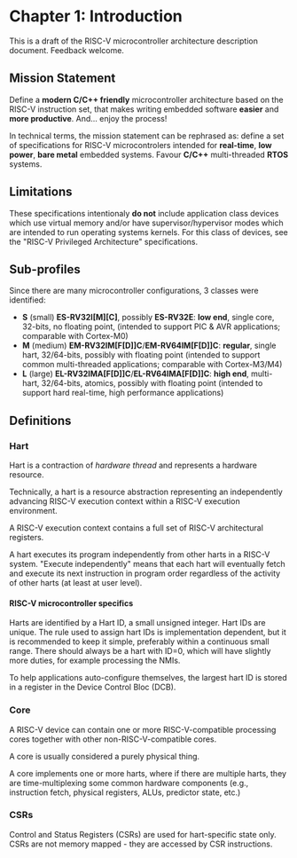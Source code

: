 # Chapter 1: Introduction

This is a draft of the RISC-V microcontroller architecture description document. 
Feedback welcome. 

## Mission Statement

Define a **modern C/C++ friendly** microcontroller architecture based on the RISC-V 
instruction set, that makes writing embedded software **easier** and **more productive**. 
And... enjoy the process!

In technical terms, the mission statement can be rephrased as: define a set of 
specifications for RISC-V microcontrolers intended for **real-time**, **low power**, 
**bare metal** embedded systems. Favour **C/C++** multi-threaded **RTOS** systems.

## Limitations

These specifications intentionaly **do not** include application class devices which 
use virtual memory and/or have supervisor/hypervisor modes which are intended to run 
operating systems kernels. For this class of devices, see the "RISC-V Privileged 
Architecture" specifications.

## Sub-profiles

Since there are many microcontroller configurations, 3 classes were identified:

- **S** (small) **ES-RV32I[M][C]**, possibly **ES-RV32E**: **low end**, single core, 
32-bits, no floating point, (intended to support PIC & AVR 
applications; comparable with Cortex-M0)
- **M** (medium) **EM-RV32IM[F[D]]C**/**EM-RV64IM[F[D]]C**: 
**regular**, single hart, 32/64-bits, possibly with floating point 
(intended to support common multi-threaded applications; comparable with 
Cortex-M3/M4)
- **L** (large) **EL-RV32IMA[F[D]]C**/**EL-RV64IMA[F[D]]C**: 
**high end**, multi-hart, 32/64-bits, atomics, possibly with floating point
(intended to support hard real-time, high performance applications)

## Definitions

### Hart

Hart is a contraction of _hardware thread_ and represents a hardware resource. 

Technically, a hart is a resource abstraction representing an independently 
advancing RISC-V execution context within a RISC-V execution environment. 

A RISC-V execution context contains a full set of RISC-V architectural registers.

A hart executes its program independently from other harts in a RISC-V system. 
"Execute independently" means that each hart will 
eventually fetch and execute its next instruction in program order regardless 
of the activity of other harts (at least at user level). 

#### RISC-V microcontroller specifics

Harts are identified by a Hart ID, a small unsigned integer. Hart IDs are unique. 
The rule used to assign hart IDs is implementation dependent, but it is recommended 
to keep it simple, preferably within a continuous small range. There should always 
be a hart with ID=0, which will have slightly more duties, for example processing 
the NMIs. 

To help applications auto-configure themselves, the largest hart ID is stored in 
a register in the Device Control Bloc (DCB).

### Core

A RISC-V device can contain one or more RISC-V-compatible processing cores 
together with other non-RISC-V-compatible cores.

A core is usually considered a purely physical thing.

A core implements one or more harts, where if there are multiple harts, they are 
time-multiplexing some common hardware components (e.g., instruction fetch, 
physical registers, ALUs, predictor state, etc.)

### CSRs

Control and Status Registers (CSRs) are used for hart-specific state only. CSRs 
are not memory mapped - they are accessed by CSR instructions.

